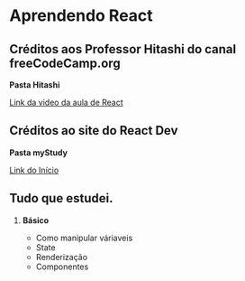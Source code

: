 # Aprendendo React

<h2>Créditos aos Professor Hitashi do canal freeCodeCamp.org </h2>
   <strong> <p>Pasta Hitashi </p> </strong>
   <a href= "https://www.youtube.com/watch?v=Bvwq_S0n2pk&t=8544s&ab_channel=freeCodeCamp.org"> Link da video da aula de React </a>

<h2>Créditos ao site do React Dev </h2>
   <strong> <p>Pasta myStudy </p> </strong>
   <a href= "https://pt-br.react.dev/learn"> Link do Início </a>

<h2>Tudo que estudei.</h2>

<ol type ="1"> 
   <li> <strong>Básico</strong></li>
   <ul> 
      <li>Como manipular váriaveis </li>
      <li>State </li>
      <li>Renderização </li>
      <li>Componentes </li>
   </ul>
   <br>
</ol>
